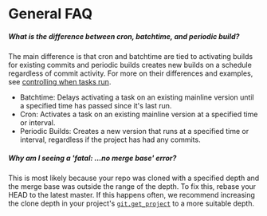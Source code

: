 # General FAQ

##### What is the difference between cron, batchtime, and periodic build?

The main difference is that cron and batchtime are tied to activating builds for existing commits and periodic builds creates new builds on a schedule regardless of commit activity. For more on their differences and examples, see [controlling when tasks run](Project-Configuration/Controlling-when-tasks-run).

- Batchtime: Delays activating a task on an existing mainline version until a specified time has passed since it's last run.
- Cron: Activates a task on an existing mainline version at a specified time or interval.
- Periodic Builds: Creates a new version that runs at a specified time or interval, regardless if the project has had any commits.

##### Why am I seeing a 'fatal: ...no merge base' error?

This is most likely because your repo was cloned with a specified depth and the merge base was outside the range of the depth. To fix this, rebase your HEAD to the latest master. If this happens often, we recommend increasing the clone depth in your project's [`git.get_project`](Project-Configuration/Project-Commands#gitget_project) to a more suitable depth.  
